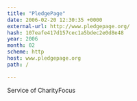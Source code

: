 ```yaml
---
title: "PledgePage"
date: 2006-02-20 12:30:35 +0000
external-url: http://www.pledgepage.org/
hash: 107eafe417d157cec1a5bdec2e0d8e48
year: 2006
month: 02
scheme: http
host: www.pledgepage.org
path: /

---
```


Service of CharityFocus
